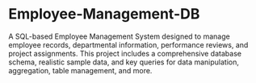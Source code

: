 # Employee-Management-DB
A SQL-based Employee Management System designed to manage employee records, departmental information, performance reviews, and project assignments. This project includes a comprehensive database schema, realistic sample data, and key queries for data manipulation, aggregation, table management, and more.